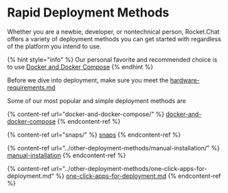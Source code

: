 # Rapid Deployment Methods

Whether you are a newbie, developer, or nontechnical person, Rocket.Chat offers a variety of deployment methods you can get started with regardless of the platform you intend to use.

{% hint style="info" %}
Our personal favorite and recommended choice is to use [Docker and Docker Compose](docker-and-docker-compose/)
{% endhint %}

Before we dive into deployment, make sure you meet the [hardware-requirements.md](../hardware-requirements.md "mention")

Some of our most popular and simple deployment methods are

{% content-ref url="docker-and-docker-compose/" %}
[docker-and-docker-compose](docker-and-docker-compose/)
{% endcontent-ref %}

{% content-ref url="snaps/" %}
[snaps](snaps/)
{% endcontent-ref %}

{% content-ref url="../other-deployment-methods/manual-installation/" %}
[manual-installation](../other-deployment-methods/manual-installation/)
{% endcontent-ref %}

{% content-ref url="../other-deployment-methods/one-click-apps-for-deployment.md" %}
[one-click-apps-for-deployment.md](../other-deployment-methods/one-click-apps-for-deployment.md)
{% endcontent-ref %}
